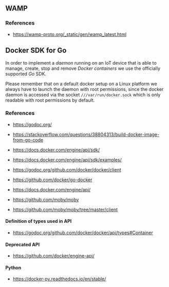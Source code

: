 
## WAMP

### References

- https://wamp-proto.org/_static/gen/wamp_latest.html


## Docker SDK for Go

In order to implement a _daemon_ running on an IoT device that is able to manage,
create, stop and remove _Docker containers_ we use the officially supported _Go_
SDK.

Please remember that on a default docker setup on a Linux platform we always
have to launch the daemon with root permissions, since the docker daemon is
accessed via the socket `///var/run/docker.sock` which is only readable with
root permissions by default.

### References

- https://godoc.org/
- https://stackoverflow.com/questions/38804313/build-docker-image-from-go-code

- https://docs.docker.com/engine/api/sdk/
- https://docs.docker.com/engine/api/sdk/examples/

- https://godoc.org/github.com/docker/docker/client
- https://github.com/docker/go-docker
- https://docs.docker.com/engine/api/


- https://github.com/moby/moby
- https://github.com/moby/moby/tree/master/client

#### Definition of types used in API

- https://godoc.org/github.com/docker/docker/api/types#Container

#### Deprecated API

- https://github.com/docker/engine-api/

#### Python

- https://docker-py.readthedocs.io/en/stable/
